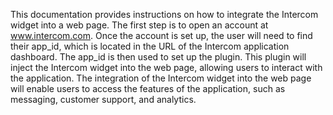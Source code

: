 This documentation provides instructions on how to integrate the Intercom widget into a web page. The first step is to open an account at www.intercom.com. Once the account is set up, the user will need to find their app_id, which is located in the URL of the Intercom application dashboard. The app_id is then used to set up the plugin. This plugin will inject the Intercom widget into the web page, allowing users to interact with the application. The integration of the Intercom widget into the web page will enable users to access the features of the application, such as messaging, customer support, and analytics.